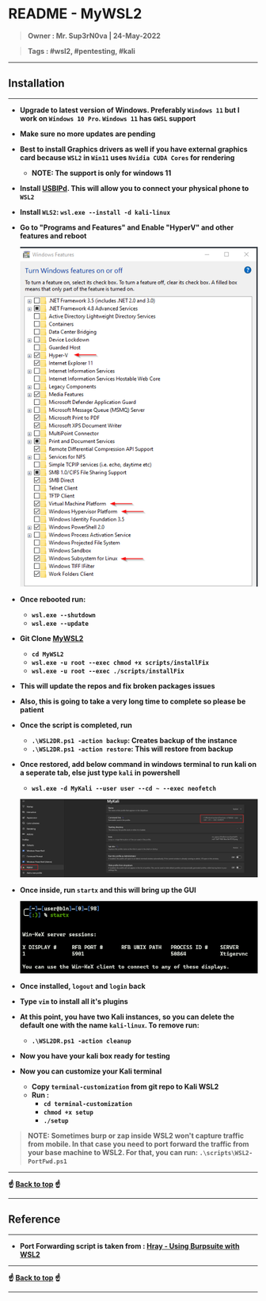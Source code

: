 <h1><b>README - MyWSL2<b></h1>

> **Owner** : Mr. Sup3rN0va | 24-May-2022

> **Tags** : #wsl2, #pentesting, #kali

---

## **Installation**

---

- Upgrade to latest version of Windows. Preferably `Windows 11` but I work on `Windows 10 Pro`. `Windows 11` has `GWSL` support
- Make sure no more updates are pending
- Best to install Graphics drivers as well if you have external graphics card because `WSL2` in `Win11` uses `Nvidia CUDA Cores` for rendering
	- NOTE: The support is only for windows 11
- Install [**USBIPd**](https://github.com/dorssel/usbipd-win/releases/latest). This will allow you to connect your physical phone to `WSL2`
- Install `WLS2`: `wsl.exe --install -d kali-linux`
- Go to "Programs and Features" and Enable "HyperV" and other features and reboot

	![WinFeatures](attachments/WinFeatures.png)

- Once rebooted run: 
	- `wsl.exe --shutdown`
	- `wsl.exe --update`
- Git Clone [**MyWSL2**]()
	- `cd MyWSL2`
	- `wsl.exe -u root --exec chmod +x scripts/installFix`
	- `wsl.exe -u root --exec ./scripts/installFix`
- This will update the repos and fix broken packages issues
- Also, this is going to take a very long time to complete so please be patient
- Once the script is completed, run
	- `.\WSL2DR.ps1 -action backup`: Creates backup of the instance
	- `.\WSL2DR.ps1 -action restore`: This will restore from backup
- Once restored, add below command in windows terminal to run kali on a seperate tab, else just type `kali` in powershell
	- `wsl.exe -d MyKali --user user --cd ~ --exec neofetch`

	![Kali-Terminal](attachments/KaliTerminal.png)

- Once inside, run `startx` and this will bring up the GUI

	![startx](attachments/startx.png)

- Once installed, `logout` and `login` back
- Type `vim` to install all it's plugins
- At this point, you have two Kali instances, so you can delete the default one with the name `kali-linux`. To remove run:
	- `.\WSL2DR.ps1 -action cleanup`
- Now you have your kali box ready for testing
- Now you can customize your Kali terminal
	- Copy `terminal-customization` from git repo to Kali WSL2
	- Run : 
		- `cd terminal-customization`
		- `chmod +x setup`
		- `./setup`

> NOTE: Sometimes burp or zap inside WSL2 won't capture traffic from mobile. In that case you need to port forward the traffic from your base machine to WSL2. For that, you can run: `.\scripts\WSL2-PortFwd.ps1`

---

<div class='page'/>
☝️ <a href="#">Back to top</a> ☝️

---

## **Reference**

---

- Port Forwarding script is taken from : [**Hray - Using Burpsuite with WSL2**](https://hray.co.uk/2021/02/10/using-burpsuite-with-wsl2/)

---

<div class='page'/>
☝️ <a href="#">Back to top</a> ☝️

---
